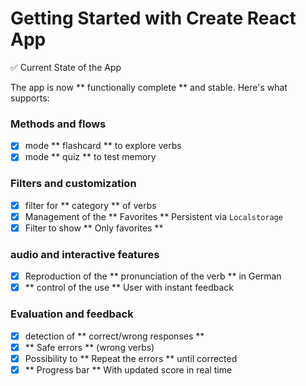 # Getting Started with Create React App

✅ Current State of the App

The app is now ** functionally complete ** and stable. Here's what supports:

### Methods and flows

- [x] mode ** flashcard ** to explore verbs
- [x] mode ** quiz ** to test memory

### Filters and customization

- [x] filter for ** category ** of verbs
- [x] Management of the ** Favorites ** Persistent via `Localstorage`
- [x] Filter to show ** Only favorites **

### audio and interactive features

- [x] Reproduction of the ** pronunciation of the verb ** in German
- [x] ** control of the use ** User with instant feedback

### Evaluation and feedback

- [x] detection of ** correct/wrong responses **
- [x] ** Safe errors ** (wrong verbs)
- [x] Possibility to ** Repeat the errors ** until corrected
- [x] ** Progress bar ** With updated score in real time
